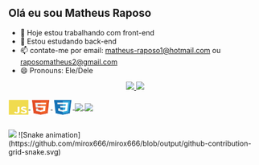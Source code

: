 ## Olá eu sou Matheus Raposo
- 🔭 Hoje estou trabalhando com front-end
- 🌱 Estou estudando back-end
- 📫 contate-me por email: matheus-raposo1@hotmail.com ou raposomatheus2@gmail.com
- 😄 Pronouns: Ele/Dele
<div align="center">
  <a href="https://github.com/"mirox666">
  <img height="180em" src="https://github-readme-stats.vercel.app/api?username=mirox666&show_icons=true&theme=dark&include_all_commits=true&count_private=true"/>
  <img height="180em" src="https://github-readme-stats.vercel.app/api/top-langs/?username=mirox666&layout=compact&langs_count=7&theme=dark"/>
</div>
<div style="display: inline_block"><br>
  <img align="center" alt="Rafa-Js" height="30" width="40" src="https://raw.githubusercontent.com/devicons/devicon/master/icons/javascript/javascript-plain.svg">
  <img align="center" alt="Rafa-HTML" height="30" width="40" src="https://raw.githubusercontent.com/devicons/devicon/master/icons/html5/html5-original.svg">
  <img align="center" alt="Rafa-CSS" height="30" width="40" src="https://raw.githubusercontent.com/devicons/devicon/master/icons/css3/css3-original.svg">
  <img align="center" heigth="25" width="30" src="https://cdn.jsdelivr.net/gh/devicons/devicon/icons/vuejs/vuejs-plain-wordmark.svg" />
  <img align="center" heigth="30" width="40" src="https://cdn.jsdelivr.net/gh/devicons/devicon/icons/mysql/mysql-plain-wordmark.svg" />
</div>
  
  ##
 
<div> 
<a href="https://www.linkedin.com/in/matheusraposo-7440b423b " target="_blank"><img src="https://img.shields.io/badge/-LinkedIn-%230077B5?style=for-the-badge&logo=linkedin&logoColor=white" target="_blank"></a>  
 ![Snake animation](https://github.com/mirox666/mirox666/blob/output/github-contribution-grid-snake.svg)
</div>
